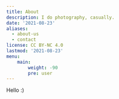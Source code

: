 ```yaml
---
title: About
description: I do photography, casually.
date: '2021-08-23'
aliases:
  - about-us
  - contact
license: CC BY-NC 4.0
lastmod: '2021-08-23'
menu:
    main: 
        weight: -90
        pre: user
---
```


Hello :)
